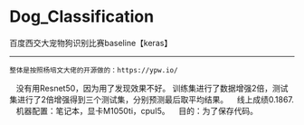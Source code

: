 # Dog_Classification
百度西交大宠物狗识别比赛baseline【keras】
_________________________________________
    整体是按照杨培文大佬的开源做的：https://ypw.io/
    没有用Resnet50，因为用了发现效果不好。
    训练集进行了数据增强2倍，测试集进行了2倍增强得到三个测试集，分别预测最后取平均结果。
    线上成绩0.1867.
    机器配置：笔记本，显卡M1050ti，cpuI5。
    目的：为了保存代码。
